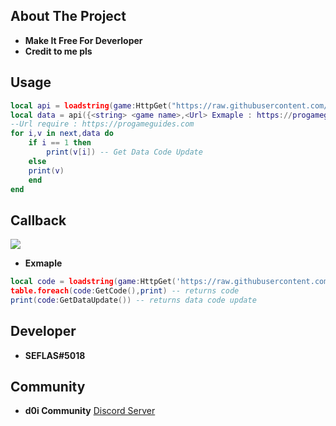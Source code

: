 ## About The Project
- **Make It Free For Deverloper**
- **Credit to me pls**
## Usage
```lua
local api = loadstring(game:HttpGet("https://raw.githubusercontent.com/SEFLAS/api/main/Code_API/apimain.lua"))()
local data = api({<string> <game name>,<Url> Exmaple : https://progameguides.com/roblox/bee-swarm-simulator-codes/}) 
--Url require : https://progameguides.com 
for i,v in next,data do
    if i == 1 then
        print(v[i]) -- Get Data Code Update
    else
	print(v)
    end
end
```
## Callback
![](https://cdn.discordapp.com/attachments/857823544838455306/1106823650600034334/image.png)
- **Exmaple**
```lua
local code = loadstring(game:HttpGet('https://raw.githubusercontent.com/SEFLAS/api/main/Code_API/api.lua'))()({"Bee Swarm","https://progameguides.com/roblox/bee-swarm-simulator-codes/"})
table.foreach(code:GetCode(),print) -- returns code 
print(code:GetDataUpdate()) -- returns data code update
```
## Developer
- **SEFLAS#5018**
## Community
- **d0i Community** [Discord Server](https://discord.gg/BRpYWyw8Qz)
